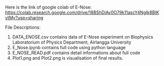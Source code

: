 Here is the link of google colab of E-Nose:
https://colab.research.google.com/drive/18BShDiAv0O79k11ascY4NgIk8BlKvtMy?usp=sharing

File Descriptions:
1. DATA_ENOSE.csv contains data of E-Nose experiment on Biophysics Laboratorium of Physics Department, Airlangga University
2. E_Nose.ipynb contains full code using python language
3. E_NOSE_READ.pdf contains detail informations about full code
4. Plot1.png and Plot2.png is visualisation of final results.
